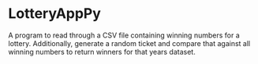 # LotteryAppPy

A program to read through a CSV file containing winning numbers for a lottery.
Additionally, generate a random ticket and compare that against all winning numbers to return winners for that years dataset.